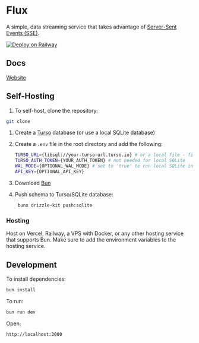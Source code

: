 # Flux
A simple, data streaming service that takes advantage of <a href="https://developer.mozilla.org/en-US/docs/Web/API/Server-sent_events" target="_blank">Server-Sent Events (SSE)</a>.

[![Deploy on Railway](https://railway.app/button.svg)](https://railway.app/template/_RXeq1?referralCode=OutMii)

## Docs
[Website](https://flux.vsahni.me/)

## Self-Hosting
1. To self-host, clone the repository:
```sh
git clone
```

1. Create a [Turso](https://turso.tech/) database (or use a local SQLite database)


3. Create a `.env` file in the root directory and add the following:
    ```sh
    TURSO_URL={libsql://your-turso-url.turso.io} # or a local file - file:data.db
    TURSO_AUTH_TOKEN={YOUR_AUTH_TOKEN} # not needed for local SQLite
    WAL_MODE={OPTIONAL_WAL_MODE} # set to 'true' to run local SQLite in WAL mode
    API_KEY={OPTIONAL_API_KEY}
    ```

4. Download [Bun](https://bun.sh/)

5. Push schema to Turso/SQLite database:
   ```sh
    bunx drizzle-kit push:sqlite
    ```


### Hosting
Host on Vercel, Railway, a VPS with Docker, or any other hosting service that supports Bun.
Make sure to add the environment variables to the hosting service.


## Development
To install dependencies:
```sh
bun install
```

To run:
```sh
bun run dev
```

Open:
```
http://localhost:3000
```
